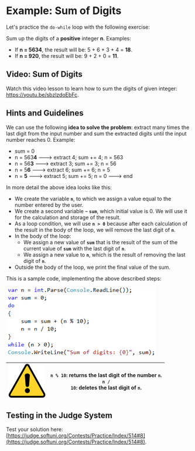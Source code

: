 # Example: Sum of Digits

Let's practice the `do-while` loop with the following exercise:

Sum up the digits of a **positive** integer **n**. Examples:

* If **n = 5634**, the result will be: 5 + 6 + 3 + 4 = **18**.
* If **n = 920**, the result will be: 9 + 2 + 0 = **11**.

## Video: Sum of Digits

Watch this video lesson to learn how to sum the digits of given integer: https://youtu.be/sbzlzdoEbFc.

## Hints and Guidelines

We can use the following **idea to solve the problem**: extract many times the last digit from the input number and sum the extracted digits until the input number reaches 0. Example:

* sum = 0
* n = 563**4** 🡒 extract 4; sum += 4; n = 563
* n = 56**3** 🡒 extract 3; sum += 3; n = 56
* n = 5**6** 🡒 extract 6; sum += 6; n = 5
* n = **5** 🡒 extract 5; sum += 5; n = 0 🡒 end

In more detail the above idea looks like this:

* We create the variable **`n`**, to which we assign a value equal to the number entered by the user.
* We create a second variable – **`sum`**, which initial value is 0. We will use it for the calculation and storage of the result.
* As a loop condition, we will use **`n > 0`** because after each calculation of the result in the body of the loop, we will remove the last digit of **`n`**.
* In the body of the loop:
  * We assign a new value of **`sum`** that is the result of the sum of the current value of **`sum`** with the last digit of **`n`**.
  * We assign a new value to **`n`**, which is the result of removing the last digit of **`n`**.
* Outside the body of the loop, we print the final value of the sum.

This is a sample code, implementing the above described steps:

![](../../../../assets/chapter-7-images/09.Sum-digits-01.png)

| ![](../../../../assets/alert-icon.png) | <p><strong><code>n % 10</code></strong>: returns the last digit of the number <strong><code>n</code></strong>.<br><strong><code>n / 10</code></strong>: deletes the last digit of <strong><code>n</code></strong>.</p> |
| -------------------------------------- | ---------------------------------------------------------------------------------------------------------------------------------------------------------------------------------------------------------------------- |

## Testing in the Judge System

Test your solution here: [https://judge.softuni.org/Contests/Practice/Index/514#8](https://judge.softuni.org/Contests/Practice/Index/514#8).
